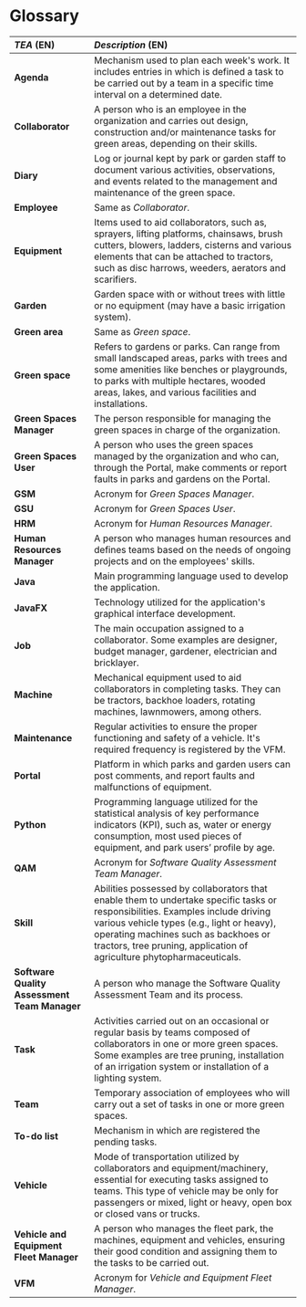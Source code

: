 # Glossary

| **_TEA_** (EN)                               | **_Description_** (EN)                                                                                                                                                                                                                                                                        |                                       
|:---------------------------------------------|:----------------------------------------------------------------------------------------------------------------------------------------------------------------------------------------------------------------------------------------------------------------------------------------------|
| **Agenda**                                   | Mechanism used to plan each week's work. It includes entries in which is defined a task to be carried out by a team in a specific time interval on a determined date.                                                                                                                         |
| **Collaborator**                             | A person who is an employee in the organization and carries out design, construction and/or maintenance tasks for green areas, depending on their skills.                                                                                                                                     |
| **Diary**                                    | Log or journal kept by park or garden staff to document various activities, observations, and events related to the management and maintenance of the green space.                                                                                                                            |
| **Employee**                                 | Same as _Collaborator_.                                                                                                                                                                                                                                                                       |
| **Equipment**                                | Items used to aid collaborators, such as, sprayers, lifting platforms, chainsaws, brush cutters, blowers, ladders, cisterns and various elements that can be attached to tractors, such as disc harrows, weeders, aerators and scarifiers.                                                    |
| **Garden**                                   | Garden space with or without trees with little or no equipment (may have a basic irrigation system).                                                                                                                                                                                          |
| **Green area**                               | Same as _Green space_.                                                                                                                                                                                                                                                                        |
| **Green space**                              | Refers to gardens or parks. Can range from  small landscaped areas, parks with trees and some amenities like benches or playgrounds, to parks with multiple hectares, wooded areas, lakes, and various facilities and installations.                                                          |
| **Green Spaces Manager**                     | The person responsible for managing the green spaces in charge of the organization.                                                                                                                                                                                                           |
| **Green Spaces User**                        | A person who uses the green spaces managed by the organization and who can, through the Portal, make comments or report faults in parks and gardens on the Portal.                                                                                                                            |
| **GSM**                                      | Acronym for _Green Spaces Manager_.                                                                                                                                                                                                                                                           |
| **GSU**                                      | Acronym for _Green Spaces User_.                                                                                                                                                                                                                                                              |
| **HRM**                                      | Acronym for _Human Resources Manager_.                                                                                                                                                                                                                                                        |
| **Human Resources Manager**                  | A person who manages human resources and defines teams based on the needs of ongoing projects and on the employees' skills.                                                                                                                                                                   |
| **Java**                                     | Main programming language used to develop the application.                                                                                                                                                                                                                                    |
| **JavaFX**                                   | Technology utilized for the application's graphical interface development.                                                                                                                                                                                                                    |
| **Job**                                      | The main occupation assigned to a collaborator. Some examples are designer, budget manager, gardener, electrician and bricklayer.                                                                                                                                                             |
| **Machine**                                  | Mechanical equipment used to aid collaborators in completing tasks. They can be tractors, backhoe loaders, rotating machines, lawnmowers, among others.                                                                                                                                       |
| **Maintenance**                              | Regular activities to ensure the proper functioning and safety of a vehicle. It's required frequency is registered by the VFM.                                                                                                                                                                |
| **Portal**                                   | Platform  in which parks and garden users can post comments, and report faults and malfunctions of equipment.                                                                                                                                                                                 |
| **Python**                                   | Programming language utilized for the statistical analysis of key performance indicators (KPI), such as, water or energy consumption, most used pieces of equipment, and park users’ profile by age.                                                                                          |
| **QAM**                                      | Acronym for _Software Quality Assessment Team Manager_.                                                                                                                                                                                                                                       |
| **Skill**                                    | Abilities possessed by collaborators that enable them to undertake specific tasks or responsibilities. Examples include driving various vehicle types (e.g., light or heavy), operating machines such as backhoes or tractors, tree pruning, application of agriculture phytopharmaceuticals. |
| **Software Quality Assessment Team Manager** | A person who manage the Software Quality Assessment Team and its process.                                                                                                                                                                                                                     |
| **Task**                                     | Activities carried out on an occasional or regular basis by teams composed of collaborators in one or more green spaces. Some examples are  tree pruning, installation of an irrigation system or installation of a lighting system.                                                          |
| **Team**                                     | Temporary association of employees who will carry out a set of tasks in one or more green spaces.                                                                                                                                                                                             |
| **To-do list**                               | Mechanism in which are registered the pending tasks.                                                                                                                                                                                                                                          |
| **Vehicle**                                  | Mode of transportation utilized by collaborators and equipment/machinery, essential for executing tasks assigned to teams. This type of vehicle may be only for passengers or mixed, light or heavy, open box or closed vans or trucks.                                                       |
| **Vehicle and Equipment Fleet Manager**      | A person who manages the fleet park, the machines, equipment and vehicles, ensuring their good condition and assigning them to the tasks to be carried out.                                                                                                                                   |
| **VFM**                                      | Acronym for _Vehicle and Equipment Fleet Manager_.                                                                                                                                                                                                                                            |





